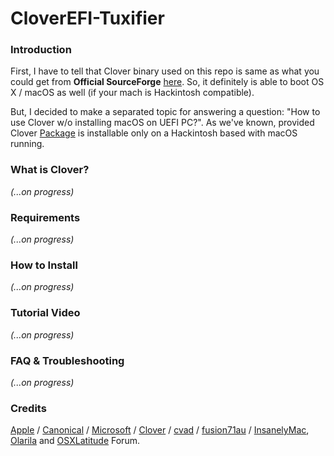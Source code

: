 # CloverEFI-Tuxifier
### Introduction 
First, I have to tell that Clover binary used on this repo is same as what you could get from <b>Official SourceForge</b> [here](https://sourceforge.net/projects/cloverefiboot/files/Bootable_ISO/). So, it definitely is able to boot OS X / macOS as well (if your mach is Hackintosh compatible).
 
But, I decided to make a separated topic for answering a question: "How to use Clover w/o installing macOS on UEFI PC?". As we've known, provided Clover [Package](https://en.wikipedia.org/wiki/.pkg) is installable only on a Hackintosh based with macOS running.

### What is Clover?
_(...on progress)_

### Requirements
_(...on progress)_

### How to Install
_(...on progress)_

### Tutorial Video
_(...on progress)_

### FAQ & Troubleshooting
_(...on progress)_

### Credits
[Apple](https://www.apple.com) / [Canonical](https://www.ubuntu.com) / [Microsoft](https://www.microsoft.com/en-us/windows) / [Clover](https://sourceforge.net/projects/cloverefiboot) / [cvad](http://cvad-mac.narod.ru/index/bootdiskutility_exe/0-5) / [fusion71au](http://www.insanelymac.com/forum/topic/310038-manually-install-clover-and-configure-boot-priority-with-easyuefi-in-windows/#entry2200235) / [InsanelyMac](https://www.insanelymac.com/forum), [Olarila](http://olarila.com/forum) and [OSXLatitude](https://osxlatitude.com/forums) Forum.